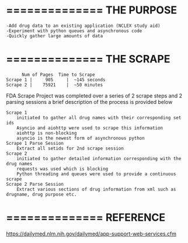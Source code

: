 ==============
THE PURPOSE
==============
	-Add drug data to an existing application (NCLEX study aid)
	-Experiment with python queues and asynchronous code
	-Quickly gather large amounts of data

==============
THE SCRAPE
==============
		  Num of Pages  Time to Scrape
	Scrape 1 |     905     |  ~145 seconds  
	Scrape 2 |    75921    |  ~50 minutes

FDA Scrape Project was completed over a series of 2 scrape steps and 2 parsing sessions a brief description of the process is provided below

	Scrape 1
		initiated to gather all drug names with their corresponding set ids
		Asyncio and aiohttp were used to scrape this information
		aiohttp is non-blocking
		asyncio is the newest form of asynchronous python
	Scrape 1 Parse Session
		Extract all setids for 2nd scrape session
	Scrape 2
		initiated to gather detailed information corresponding with the drug names
		requests was used which is blocking
		Python threading and queues were used to provide a continuous scrape
	Scrape 2 Parse Session
		Extract various sections of drug information from xml such as drugname, drug purpose etc.

==============
REFERENCE
==============
https://dailymed.nlm.nih.gov/dailymed/app-support-web-services.cfm

